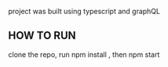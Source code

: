 project was built using typescript and graphQL 

## HOW TO RUN 
clone the repo, run npm install , then npm start
